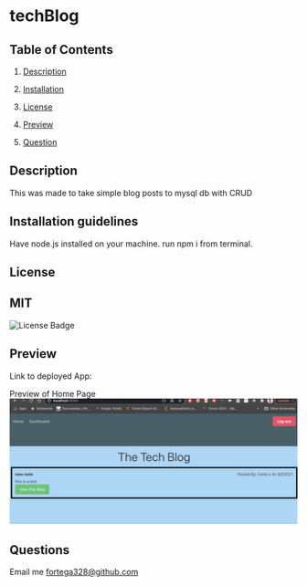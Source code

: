 # techBlog




  ## Table of Contents 

  1. [Description](#description) 

  2. [Installation](#installation-guidelines) 

  3. [License](#license) 

  4. [Preview](#preview)

  5. [Question](#questions)  


  ## Description 

  This was made to take simple blog posts to mysql db with CRUD
 
  ## Installation guidelines 

  Have node.js installed on your machine. 
  run npm i from terminal.

  ## License 

  ## MIT
   ![License Badge](https://img.shields.io/static/v1?label=License&message=None&color=blue)
  ## Preview

  Link to deployed App: 

  Preview of Home Page <br>
  ![Preview](./public/assets/homepage.png)

  ## Questions 
  Email me fortega328@github.com